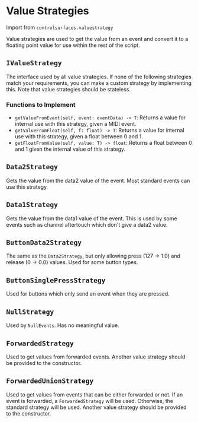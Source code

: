 
# Value Strategies

Import from `controlsurfaces.valuestrategy`

Value strategies are used to get the value from an event and convert it to a
floating point value for use within the rest of the script.

## `IValueStrategy`

The interface used by all value strategies. If none of the following strategies
match your requirements, you can make a custom strategy by implementing this.
Note that value strategies should be stateless.

### Functions to Implement

* `getValueFromEvent(self, event: eventData) -> T`: Returns a value for internal
  use with this strategy, given a MIDI event.
* `getValueFromFloat(self, f: float) -> T`: Returns a value for internal use
  with this strategy, given a float between 0 and 1.
* `getFloatFromValue(self, value: T) -> float`: Returns a float between 0 and 1
  given the internal value of this strategy.

## `Data2Strategy`

Gets the value from the data2 value of the event. Most standard events can use
this strategy.

## `Data1Strategy`

Gets the value from the data1 value of the event. This is used by some events
such as channel aftertouch which don't give a data2 value.

## `ButtonData2Strategy`

The same as the `Data2Strategy`, but only allowing press (127 -> 1.0) and
release (0 -> 0.0) values. Used for some button types.

## `ButtonSinglePressStrategy`

Used for buttons which only send an event when they are pressed.

## `NullStrategy`

Used by `NullEvents`. Has no meaningful value.

## `ForwardedStrategy`

Used to get values from forwarded events. Another value strategy should be
provided to the constructor.

## `ForwardedUnionStrategy`

Used to get values from events that can be either forwarded or not. If an event
is forwarded, a `ForwardedStrategy` will be used. Otherwise, the standard
strategy will be used. Another value strategy should be provided to the
constructor.
